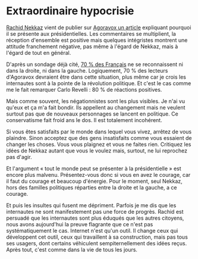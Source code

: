 # Extraordinaire hypocrisie

[Rachid Nekkaz](http://blog.nekkaz.com) vient de publier sur [Agoravox un article](http://www.agoravox.fr/article.php3?id_article=10596) expliquant pourquoi il se présente aux présidentielles. Les commentaires se multiplient, la réception d'ensemble est positive mais quelques intégristes montrent une attitude franchement négative, pas même à l'égard de Nekkaz, mais à l'égard de tout en général.

D'après un sondage déjà cité, [70 % des Français](/2006/06/01/1-milliard/) ne se reconnaissent ni dans la droite, ni dans la gauche. Logiquement, 70 % des lecteurs d'Agoravox devraient être dans cette situation, plus même car je crois les internautes sont à la pointe de la révolution politique. Et c'est le cas comme me le fait remarquer Carlo Revelli : 80 % de réactions positives.

Mais comme souvent, les négationnistes sont les plus visibles. Je n'ai vu qu'eux et ça m'a fait bondir. Ils appellent au changement mais ne veulent surtout pas que de nouveaux personnages se lancent en politique. Ce conservatisme fait froid ans le dos. Il est totalement incohérent.

Si vous êtes satisfaits par le monde dans lequel vous vivez, arrêtez de vous plaindre. Sinon acceptez que des gens insatisfaits comme vous essaient de changer les choses. Vous vous plaignez et vous ne faites rien. Critiquez les idées de Nekkaz autant que vous le voulez mais, surtout, ne lui reprochez pas d'agir.

Et l'argument « tout le monde peut se présenter à la présidentielle » est encore plus malvenu. Présentez-vous donc si vous en avez le courage, car il faut du courage et beaucoup d'énergie. Pour le moment, seul Nekkaz, hors des familles politiques réparties entre la droite et la gauche, a ce courage.

Et puis les insultes qui fusent me dépriment. Parfois je me dis que les internautes ne sont manifestement pas une force de progrès. Rachid est persuadé que les internautes sont plus éduqués que les autres citoyens, nous avons aujourd'hui la preuve flagrante que ce n'est pas systématiquement le cas. Internet n'est qu'un outil. Il change ceux qui développent cet outil, ceux qui travaillent à sa construction, mais pas tous ses usagers, dont certains véhiculent sempiternellement des idées reçus. Après tout, c'est comme dans la vie de tous les jours.